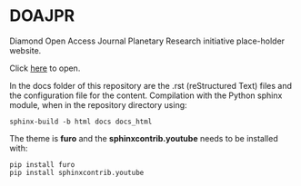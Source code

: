 # DOAJPR
Diamond Open Access Journal Planetary Research initiative place-holder website.

Click [here](https://doaj-planetary-research-initiative.readthedocs.io/en/latest/resources.html) to open.

In the docs folder of this repository are the .rst (reStructured Text) files and the configuration file for the content. Compilation with the Python sphinx module, when in the repository directory using:

```
sphinx-build -b html docs docs_html
```

The theme is **furo** and the **sphinxcontrib.youtube** needs to be installed with:

```
pip install furo
pip install sphinxcontrib.youtube
```


